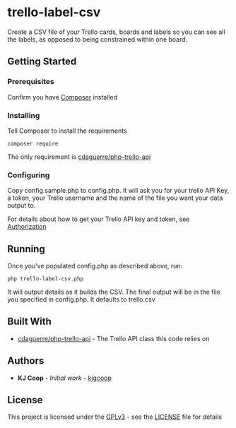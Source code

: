 # trello-label-csv

Create a CSV file of your Trello cards, boards and labels so you can see all the labels, as opposed to being constrained within one board.

## Getting Started

### Prerequisites

Confirm you have [Composer](http://getcomposer.org/) installed


### Installing

Tell Composer to install the requirements

```composer require```

The only requirement is [cdaguerre/php-trello-api](https://github.com/cdaguerre/php-trello-api)

### Configuring

Copy config.sample.php to config.php. It will ask you for your trello API Key, a token, your Trello username and the name of the file you want your data output to.

For details about how to get your Trello API key and token, see [Authorization](https://developers.trello.com/page/authorization)


## Running
Once you've populated config.php as described above, run:

```
php trello-label-csv.php
```

It will output details as it builds the CSV. The final output will be in the file you specified in config.php. It defaults to trello.csv

## Built With

* [cdaguerre/php-trello-api](https://github.com/cdaguerre/php-trello-api) - The Trello API class this code relies on


## Authors

* **KJ Coop** - *Initial work* - [kjgcoop](https://github.com/kjgcoop)


## License

This project is licensed under the [GPLv3](https://www.gnu.org/licenses/gpl-3.0.en.html) - see the [LICENSE](LICENSE) file for details


